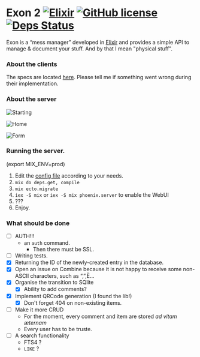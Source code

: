 # Exon 2 [![Elixir](https://cdn.rawgit.com/tchoutri/Exon/master/elixir.svg)](http://elixir-lang.org) [![GitHub license](https://img.shields.io/badge/license-MIT-blue.svg)](https://opensource.org/licenses/MIT) [![Deps Status](https://beta.hexfaktor.org/badge/all/github/tchoutri/Exon.svg)](https://beta.hexfaktor.org/github/tchoutri/Exon)

Exon is a “mess manager” developed in [Elixir](http://elixir-lang.org) and provides a simple API to manage & document your stuff. And by that I mean
"physical stuff".

### About the clients
The specs are located [here](specs.md). Please tell me if something went wrong during their implementation.

### About the server

![Starting](http://i.imgur.com/8H4FoWk.png)

![Home](http://i.imgur.com/wHFpRC6.png)

![Form](http://i.imgur.com/0vEdDHE.png)

### Running the server.

(export MIX_ENV=prod)

1. Edit the [config file](config/config.exs) according to your needs.
2. `mix do deps.get, compile`
3. `mix ecto.migrate`
4. `iex -S mix` or `iex -S mix phoenix.server` to enable the WebUI
5. ???
6. Enjoy.


### What should be done

- [ ] AUTH!!!
    - an `auth` command.
        - Then there must be SSL.
- [ ] Writing tests.
- [x] Returning the ID of the newly-created entry in the database.
- [x] Open an issue on Combine because it is not happy to receive some non-ASCII characters, such as “,”,Ë…
- [x] Organise the transition to SQlite
    - [x] Ability to add comments?
- [x] Implement QRCode generation (I found the lib!)
    - [x] Don't forget 404 on non-existing items.
- [ ] Make it more CRUD
    * For the moment, every comment and item are stored *ad vitam æternam*
    * Every user has to be truste.
- [ ] A search functionality
    - FTS4 ?
    - `LIKE` ?
